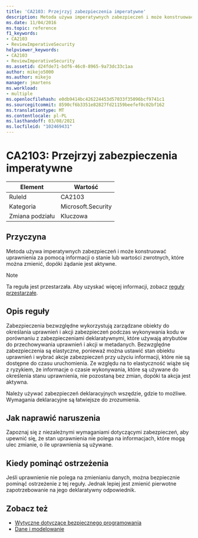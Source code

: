 ```yaml
---
title: 'CA2103: Przejrzyj zabezpieczenia imperatywne'
description: Metoda używa imperatywnych zabezpieczeń i może konstruować uprawnienia za pomocą informacji o stanie lub wartości zwrotnych, które można zmienić, dopóki żądanie jest aktywne.
ms.date: 11/04/2016
ms.topic: reference
f1_keywords:
- CA2103
- ReviewImperativeSecurity
helpviewer_keywords:
- CA2103
- ReviewImperativeSecurity
ms.assetid: d24fde71-bdf6-46c0-8965-9a73dc33c1aa
author: mikejo5000
ms.author: mikejo
manager: jmartens
ms.workload:
- multiple
ms.openlocfilehash: e0db9414bc426224453d57033f35096bcf9741c1
ms.sourcegitcommit: 8590cf6b3351e82827fd21159beefef0c02bf162
ms.translationtype: MT
ms.contentlocale: pl-PL
ms.lasthandoff: 03/08/2021
ms.locfileid: "102469431"
---
```

# <a name="ca2103-review-imperative-security"></a>CA2103: Przejrzyj zabezpieczenia imperatywne

|Element|Wartość|
|-|-|
|RuleId|CA2103|
|Kategoria|Microsoft.Security|
|Zmiana podziału|Kluczowa|

## <a name="cause"></a>Przyczyna
Metoda używa imperatywnych zabezpieczeń i może konstruować uprawnienia za pomocą informacji o stanie lub wartości zwrotnych, które można zmienić, dopóki żądanie jest aktywne.

> [!NOTE]
> Ta reguła jest przestarzała. Aby uzyskać więcej informacji, zobacz [reguły przestarzałe](fxcop-unported-deprecated-rules.md).

## <a name="rule-description"></a>Opis reguły

Zabezpieczenia bezwzględne wykorzystują zarządzane obiekty do określania uprawnień i akcji zabezpieczeń podczas wykonywania kodu w porównaniu z zabezpieczeniami deklaratywnymi, które używają atrybutów do przechowywania uprawnień i akcji w metadanych. Bezwzględne zabezpieczenia są elastyczne, ponieważ można ustawić stan obiektu uprawnień i wybrać akcje zabezpieczeń przy użyciu informacji, które nie są dostępne do czasu uruchomienia. Ze względu na to elastyczność wiąże się z ryzykiem, że informacje o czasie wykonywania, które są używane do określenia stanu uprawnienia, nie pozostaną bez zmian, dopóki ta akcja jest aktywna.

Należy używać zabezpieczeń deklaracyjnych wszędzie, gdzie to możliwe. Wymagania deklaracyjne są łatwiejsze do zrozumienia.

## <a name="how-to-fix-violations"></a>Jak naprawić naruszenia

Zapoznaj się z niezależnymi wymaganiami dotyczącymi zabezpieczeń, aby upewnić się, że stan uprawnienia nie polega na informacjach, które mogą ulec zmianie, o ile uprawnienia są używane.

## <a name="when-to-suppress-warnings"></a>Kiedy pominąć ostrzeżenia

Jeśli uprawnienie nie polega na zmienianiu danych, można bezpiecznie pominąć ostrzeżenie z tej reguły. Jednak lepiej jest zmienić pierwotne zapotrzebowanie na jego deklaratywny odpowiednik.

## <a name="see-also"></a>Zobacz też

- [Wytyczne dotyczące bezpiecznego programowania](/dotnet/standard/security/secure-coding-guidelines)
- [Dane i modelowanie](/dotnet/framework/data/index)
